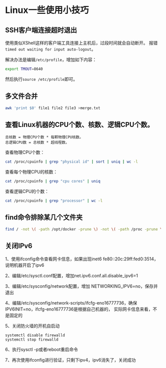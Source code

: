 # Linux一些使用小技巧

## SSH客户端连接超时退出

使用类似XShell这样的客户端工具连接上主机后，过段时间就会自动断开。 报错`timed out waiting for input auto-logout`。

解决办法是编辑`/etc/profile`，增加如下内容：

```bash
export TMOUT=8640
```

然后执行`source /etc/profile`即可。

## 多文件合并

```bash
awk 'print $0' file1 file2 file3 >merge.txt
```

## 查看Linux机器的CPU个数、核数、逻辑CPU个数。

    总核数 = 物理CPU个数 * 每颗物理CPU核数。
    总逻辑CPU数 = 总核数 * 超线程数。

查看物理CPU个数：

```bash
cat /proc/cpuinfo | grep "physical id" | sort | uniq | wc -l
```

查看每个物理CPU的核数：

```bash
cat /proc/cpuinfo | grep "cpu cores" | uniq
```

查看逻辑CPU的个数：

```bash
cat /proc/cpuinfo | grep "processor" | wc -l
```

## find命令排除某几个文件夹

```bash
find / -not \( -path /opt/docker -prune \) -not \( -path /proc -prune \) -nouser
```

## 关闭IPv6
1、使用ifconfig命令查看网卡信息，如果出现inet6 fe80::20c:29ff:fed0:3514，说明机器开启了ipv6

2、编辑/etc/sysctl.conf配置，增加net.ipv6.conf.all.disable_ipv6=1

3、编辑/etc/sysconfig/network配置，增加 NETWORKING_IPV6=no，保存并退出

4、编辑/etc/sysconfig/network-scripts/ifcfg-eno16777736，确保IPV6INIT=no，ifcfg-eno16777736是根据自己机器的，
实际网卡信息来看，不是固定的

5、关闭防火墙的开机自启动
```
systemctl disable firewalld
systemctl stop firewalld
```

6、执行sysctl -p或者reboot重启命令

7、再次使用ifconfig进行验证，只剩下ipv4，ipv6消失了，关闭成功


